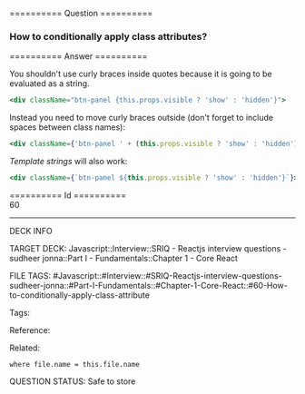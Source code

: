========== Question ==========  

### How to conditionally apply class attributes?  

========== Answer ==========  

You shouldn't use curly braces inside quotes because it is going to be evaluated as a string.

```jsx
<div className="btn-panel {this.props.visible ? 'show' : 'hidden'}">
```

Instead you need to move curly braces outside (don't forget to include spaces between class names):

```jsx
<div className={'btn-panel ' + (this.props.visible ? 'show' : 'hidden')}>
```

_Template strings_ will also work:

```jsx
<div className={`btn-panel ${this.props.visible ? 'show' : 'hidden'}`}>
```

========== Id ==========  
60

---

DECK INFO

TARGET DECK: Javascript::Interview::SRIQ - Reactjs interview questions - sudheer jonna::Part I - Fundamentals::Chapter 1 - Core React

FILE TAGS: #Javascript::#Interview::#SRIQ-Reactjs-interview-questions-sudheer-jonna::#Part-I-Fundamentals::#Chapter-1-Core-React::#60-How-to-conditionally-apply-class-attribute

Tags:

Reference:

Related:

```dataview
where file.name = this.file.name
```

QUESTION STATUS: Safe to store
